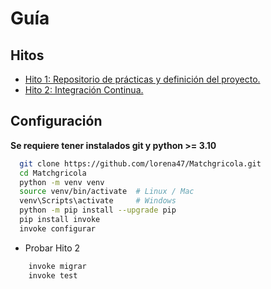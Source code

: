 # Guía

## Hitos

* [Hito 1: Repositorio de prácticas y definición del proyecto.](./documentacion/hito1.md)
* [Hito 2: Integración Continua.](./documentacion/hito2.md)

## Configuración
**Se requiere tener instalados git y python >= 3.10**
```bash
  git clone https://github.com/lorena47/Matchgricola.git
  cd Matchgricola
  python -m venv venv
  source venv/bin/activate  # Linux / Mac
  venv\Scripts\activate     # Windows
  python -m pip install --upgrade pip
  pip install invoke
  invoke configurar
```

* Probar Hito 2
```bash
    invoke migrar
    invoke test
```
